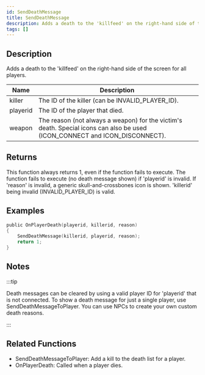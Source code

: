 ```yaml
---
id: SendDeathMessage
title: SendDeathMessage
description: Adds a death to the 'killfeed' on the right-hand side of the screen for all players.
tags: []
---
```


## Description

Adds a death to the 'killfeed' on the right-hand side of the screen for all players.


| Name | Description |
|------|-------------|
|killer | The ID of the killer (can be INVALID_PLAYER_ID).|
|playerid | The ID of the player that died.|
|weapon | The reason (not always a weapon) for the victim's death. Special icons can also be used (ICON_CONNECT and ICON_DISCONNECT).|


## Returns

This function always returns 1, even if the function fails to execute. The function fails to execute (no death message shown) if 'playerid' is invalid. If 'reason' is invalid, a generic skull-and-crossbones icon is shown. 'killerid' being invalid (INVALID_PLAYER_ID) is valid.


## Examples


```c
public OnPlayerDeath(playerid, killerid, reason)
{
    SendDeathMessage(killerid, playerid, reason);
    return 1;
}
```


## Notes

:::tip


Death messages can be cleared by using a valid player ID for 'playerid' that is not connected.
To show a death message for just a single player, use SendDeathMessageToPlayer.
You can use NPCs to create your own custom death reasons.



:::


## Related Functions


-  SendDeathMessageToPlayer: Add a kill to the death list for a player.
-  OnPlayerDeath: Called when a player dies.